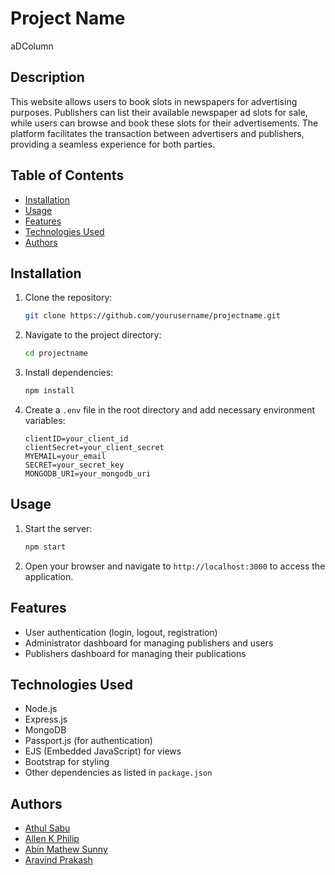 # Project Name

aDColumn

## Description

This website allows users to book slots in newspapers for advertising purposes. Publishers can list their available newspaper ad slots for sale, while users can browse and book these slots for their advertisements. The platform facilitates the transaction between advertisers and publishers, providing a seamless experience for both parties.

## Table of Contents

- [Installation](#installation)
- [Usage](#usage)
- [Features](#features)
- [Technologies Used](#technologies-used)
- [Authors](#authors)

## Installation

1. Clone the repository:
   ```bash
   git clone https://github.com/yourusername/projectname.git
   ```
2. Navigate to the project directory:
   ```bash
   cd projectname
   ```
3. Install dependencies:
   ```bash
   npm install
   ```
4. Create a `.env` file in the root directory and add necessary environment variables:
   ```plaintext
   clientID=your_client_id
   clientSecret=your_client_secret
   MYEMAIL=your_email
   SECRET=your_secret_key
   MONGODB_URI=your_mongodb_uri
   ```

## Usage

1. Start the server:
   ```bash
   npm start
   ```
2. Open your browser and navigate to `http://localhost:3000` to access the application.

## Features

- User authentication (login, logout, registration)
- Administrator dashboard for managing publishers and users
- Publishers dashboard for managing their publications

## Technologies Used

- Node.js
- Express.js
- MongoDB
- Passport.js (for authentication)
- EJS (Embedded JavaScript) for views
- Bootstrap for styling
- Other dependencies as listed in `package.json`



## Authors

- [Athul Sabu](https://github.com/AthulSabu2002)
- [Allen K Philip](https://github.com/AllenKPhilip)
- [Abin Mathew Sunny](https://github.com/AbinMathewSunny)
- [Aravind Prakash](https://github.com/Aravind9192)



